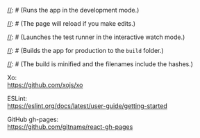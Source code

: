 [//]: # (# Getting Started with Create React App)

[//]: # ()

[//]: # (This project was bootstrapped with [Create React App]&#40;https://github.com/facebook/create-react-app&#41;.)

[//]: # ()

[//]: # (## Available Scripts)

[//]: # ()

[//]: # (In the project directory, you can run:)

[//]: # ()

[//]: # (### `npm start`)

[//]: # ()
[//]: # (Runs the app in the development mode.\)

[//]: # (Open [http://localhost:3000]&#40;http://localhost:3000&#41; to view it in the browser.)

[//]: # ()
[//]: # (The page will reload if you make edits.\)

[//]: # (You will also see any lint errors in the console.)

[//]: # ()

[//]: # (### `npm test`)

[//]: # ()
[//]: # (Launches the test runner in the interactive watch mode.\)

[//]: # (See the section about [running tests]&#40;https://facebook.github.io/create-react-app/docs/running-tests&#41; for more information.)

[//]: # ()

[//]: # (### `npm run build`)

[//]: # ()
[//]: # (Builds the app for production to the `build` folder.\)

[//]: # (It correctly bundles React in production mode and optimizes the build for the best performance.)

[//]: # ()
[//]: # (The build is minified and the filenames include the hashes.\)

[//]: # (Your app is ready to be deployed!)

[//]: # ()

[//]: # (See the section about [deployment]&#40;https://facebook.github.io/create-react-app/docs/deployment&#41; for more information.)

[//]: # ()

[//]: # (### `npm run eject`)

[//]: # ()

[//]: # (**Note: this is a one-way operation. Once you `eject`, you can’t go back!**)

[//]: # ()

[//]: # (If you aren’t satisfied with the build tool and configuration choices, you can `eject` at any time. This command will remove the single build dependency from your project.)

[//]: # ()

[//]: # (Instead, it will copy all the configuration files and the transitive dependencies &#40;webpack, Babel, ESLint, etc&#41; right into your project so you have full control over them. All of the commands except `eject` will still work, but they will point to the copied scripts so you can tweak them. At this point you’re on your own.)

[//]: # ()

[//]: # (You don’t have to ever use `eject`. The curated feature set is suitable for small and middle deployments, and you shouldn’t feel obligated to use this feature. However we understand that this tool wouldn’t be useful if you couldn’t customize it when you are ready for it.)

[//]: # ()

[//]: # (## Learn More)

[//]: # ()

[//]: # (You can learn more in the [Create React App documentation]&#40;https://facebook.github.io/create-react-app/docs/getting-started&#41;.)

[//]: # ()

[//]: # (To learn React, check out the [React documentation]&#40;https://reactjs.org/&#41;.)

Xo:  
<https://github.com/xojs/xo>

ESLint:  
<https://eslint.org/docs/latest/user-guide/getting-started>

GitHub gh-pages:  
<https://github.com/gitname/react-gh-pages>
<!--
If not publishing anymore, replace the following line:
    "deploy": "gh-pages -d build"
with 
    "deploy": "gh-pages-clean gh-pages -d build"
then deploy one time and replace it with the original line again
and deploy another time
-->
